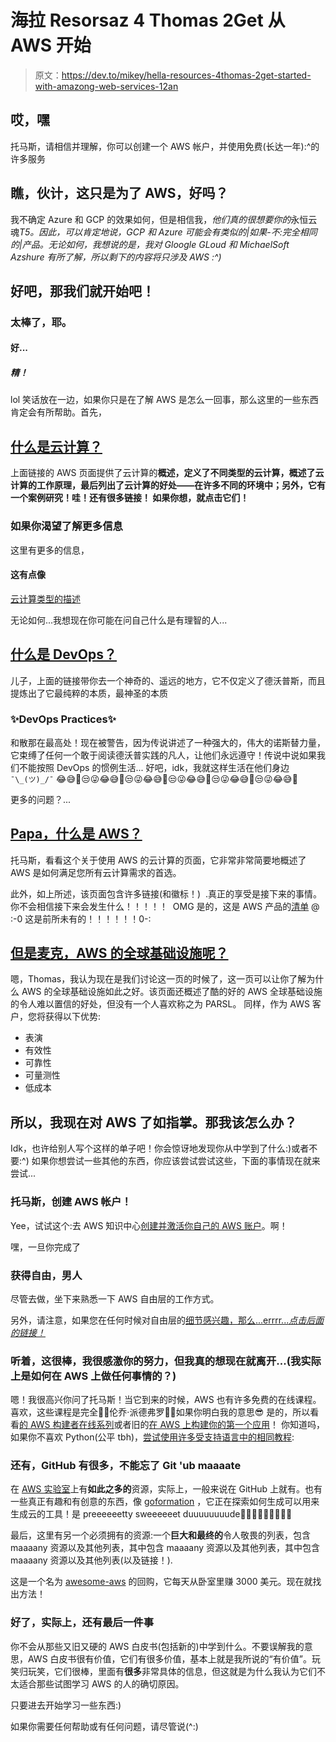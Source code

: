 # 海拉 Resorsaz 4 Thomas 2Get 从 AWS 开始

> 原文：<https://dev.to/mikey/hella-resources-4thomas-2get-started-with-amazong-web-services-12an>

## 哎，嘿

托马斯，请相信并理解，你可以创建一个 AWS 帐户，并使用免费(长达一年):^的许多服务

## 瞧，伙计，这只是为了 AWS，好吗？

我不确定 Azure 和 GCP 的效果如何，但是相信我，*他们真的很想要你的*永恒云魂*T5。因此，可以肯定地说，GCP 和 Azure 可能会有类似的|如果-不:完全相同的|产品。无论如何，我想说的是，我对 Gloogle GLoud 和 MichaelSoft Azshure 有所了解，所以剩下的内容将只涉及 AWS :^)*

## 好吧，那我们就开始吧！

### 太棒了，耶。

#### 好...

##### 精！

lol 笑话放在一边，如果你只是在了解 AWS 是怎么一回事，那么这里的一些东西肯定会有所帮助。首先，

## [什么是云计算？](https://aws.amazon.com/what-is-cloud-computing)

上面链接的 AWS 页面提供了云计算的**概述，定义了不同类型的云计算，概述了云计算的工作原理，最后列出了云计算的好处——在许多不同的环境中；另外，它有一个案例研究！哇！还有很多链接！
如果你想，就点击它们！**

### 如果你渴望了解更多信息

这里有更多的信息，

#### 这有点像

[云计算类型的描述](https://aws.amazon.com/types-of-cloud-computing/?WICC=tile&tile=types_of_cloud)

无论如何...我想现在你可能在问自己什么是有理智的人...

## [什么是 DevOps？](https://aws.amazon.com/devops/what-is-devops)

儿子，上面的链接带你去一个神奇的、遥远的地方，它不仅定义了德沃普斯，而且提炼出了它最纯粹的本质，最神圣的本质

### ✨DevOps Practices✨

和散那在最高处！现在被警告，因为传说讲述了一种强大的，伟大的诺斯替力量，它束缚了任何一个敢于阅读德沃普实践的凡人，让他们永远遵守！传说中说如果我们不能按照 DevOps 的惯例生活...
好吧，idk，我就这样生活在他们身边`¯\_(ツ)_/¯`
😂😅🤣😒😜😂😅🤣😒😜😂😅🤣😒😜😂😅🤣😒😜😂😅🤣😒😜😂😅🤣

更多的问题？...

## [Papa，什么是 AWS？](https://aws.amazon.com/what-is-aws)

托马斯，看看这个关于使用 AWS 的云计算的页面，它非常非常简要地概述了 AWS 是如何满足您所有云计算需求的首选。

此外，如上所述，该页面包含许多链接(和徽标！)  .真正的享受是接下来的事情。你不会相信接下来会发生什么！！！！！ 
OMG 是的，这是 AWS 产品的[清单](https://aws.amazon.com/products/?WICC=tile&tile=Get_Started) @
:-0 这是前所未有的！！！！！！0-:

## [但是麦克，AWS 的全球基础设施呢？](https://aws.amazon.com/about-aws/global-infrastructure/?WICC=tile&tile=learn_more%E2%80%A8)

嗯，Thomas，我认为现在是我们讨论这一页的时候了，这一页可以让你了解为什么 AWS 的全球基础设施如此之好。该页面还概述了酷的好的 AWS 全球基础设施的令人难以置信的好处，但没有一个人喜欢称之为 PARSL。
同样，作为 AWS 客户，您将获得以下优势:

*   表演
*   有效性
*   可靠性
*   可量测性
*   低成本

## 所以，我现在对 AWS 了如指掌。那我该怎么办？

Idk，也许给别人写个这样的单子吧！你会惊讶地发现你从中学到了什么:)或者不要:^)
如果你想尝试一些其他的东西，你应该尝试尝试这些，下面的事情现在就来尝试...

### 托马斯，创建 AWS 帐户！

Yee，试试这个:去 AWS 知识中心[创建并激活你自己的 AWS 账户](https://aws.amazon.com/premiumsupport/knowledge-center/create-and-activate-aws-account)。啊！

嘿，一旦你完成了

### 获得自由，男人

尽管去做，坐下来熟悉一下 AWS 自由层的工作方式。

另外，请注意，如果您在任何时候对自由层的[细节感兴趣，那么...errrr...*点击后面的链接！*](https://aws.amazon.com/free/?all-free-tier.sort-by=item.additionalFields.SortRank&all-free-tier.sort-order=asc)

### 听着，这很棒，我很感激你的努力，但我真的想现在就离开...(我实际上是如何在 AWS 上做任何事情的？)

嗯！我很高兴你问了托马斯！当它到来的时候，AWS 也有许多免费的在线课程。
喜欢，这些课程是完全🤙🏽伦乔·派德弗罗🤙🏽如果你明白我的意思😎
是的，所以看看[的 AWS 构建者在线系列](https://aws.amazon.com/events/builders-online-series)或者旧的[在 AWS 上构建你的第一个应用](https://aws.amazon.com/getting-started/projects/build-modern-app-fargate-lambda-dynamodb-python)！
你知道吗，如果你不喜欢 Python(公平 tbh)，[尝试使用许多受支持语言中的相同教程](https://aws.amazon.com/developer/#lb-section-indicator-1):

### 还有，GitHub 有很多，不能忘了 Git 'ub maaaate

在 [AWS 实验室](https://github.com/awslabs)上有**如此之多的**资源，实际上，一般来说在 GitHub 上就有。也有一些真正有趣和有创意的东西，像 [goformation](https://github.com/awslabs/goformation) ，它正在探索如何生成可以用来生成云的工具！是 preeeeeetty sweeeeeet duuuuuuuude🤡🤡🤡🤡🤡🤡🤡🤡🤡

最后，这里有另一个必须拥有的资源:一个**巨大和最终的**令人敬畏的列表，包含
maaaany 资源以及其他列表，其中包含
maaaany 资源以及其他列表，其中包含
maaaany 资源以及其他列表(以及链接！).

这是一个名为 [awesome-aws](https://github.com/donnemartin/awesome-aws%E2%80%A8%E2%80%A8) 的回购，它每天从卧室里赚 3000 美元。现在就找出方法！

### 好了，实际上，还有最后一件事

你不会从那些又旧又硬的 AWS 白皮书(包括新的)中学到什么。不要误解我的意思，AWS 白皮书很有价值，它们有很多价值，基本上就是我所说的“有价值”。玩笑归玩笑，它们很棒，里面有**很多**非常具体的信息，但这就是为什么我认为它们不太适合那些试图学习 AWS 的人的确切原因。

只要进去开始学习一些东西:)

如果你需要任何帮助或有任何问题，请尽管说(^:)